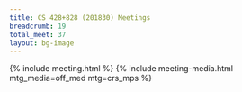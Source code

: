 ```yaml
---
title: CS 428+828 (201830) Meetings
breadcrumb: 19
total_meet: 37
layout: bg-image
---
```

{% include meeting.html %}
{% include meeting-media.html mtg_media=off_med mtg=crs_mps %}
